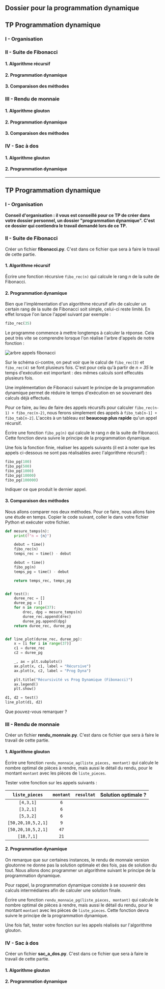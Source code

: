 ## Dossier pour la programmation dynamique

## TP Programmation dynamique

### I - Organisation

### II - Suite de Fibonacci
#### 1. Algorithme récursif
#### 2. Programmation dynamique
#### 3. Comparaison des méthodes

### III - Rendu de monnaie
#### 1. Algorithme glouton
#### 2. Programmation dynamique
#### 3. Comparaison des méthodes

### IV - Sac à dos
#### 1. Algorithme glouton
#### 2. Programmation dynamique

----------------------------------

## TP Programmation dynamique

### I - Organisation

**Conseil d'organisation : il vous est conseillé pour ce TP de créer dans votre dossier personnel, un dossier "programmation dynamique". C'est ce dossier qui contiendra le travail demandé lors de ce TP.**

### II - Suite de Fibonacci

Créer un fichier **fibonacci.py**. C'est dans ce fichier que sera à faire le travail de cette partie.

#### 1. Algorithme récursif

Écrire une fonction récursive ```fibo_rec(n)``` qui calcule le rang *n* de la suite de Fibonacci.


#### 2. Programmation dynamique

Bien que l'implémentation d'un algorithme récursif afin de calculer un certain rang de la suite de Fibonacci soit simple, celui-ci reste limité. En effet lorsque l'on lance l'appel suivant par exemple :

```python
fibo_rec(35)
```

Le programme commence à mettre longtemps à calculer la réponse. Cela peut très vite se comprendre lorsque l'on réalise l'arbre d'appels de notre fonction :

![arbre appels fibonacci](https://github.com/mtellene/NSI/blob/main/TERMINALE/13_PROGRAMMATION_DYNAMIQUE/asset/arbre_rec_fibo.png)

Sur le schéma ci-contre, on peut voir que le calcul de ```fibo_rec(3)``` et ```fibo_rec(4)``` se font plusieurs fois. C'est pour cela qu'à partir de *n = 35* le temps d'exécution est important : des mêmes calculs sont effecutés plusieurs fois.

Une implémentation de Fibonacci suivant le principe de la programmation dynamique permet de réduire le temps d'exécution en se souvenant des calculs déjà effectués.

Pour ce faire, au lieu de faire des appels récursifs pour calculer ```fibo_rec(n-1) + fibo_rec(n-2)```, nous ferons simplement des appels à ```fibo_tab[n-1] + fibo_tab[n-2]```. L'accès à un tableau est **beaucoup plus rapide** qu'un appel récursif.

Écrire une fonction ```fibo_pg(n)``` qui calcule le rang *n* de la suite de Fibonacci. Cette fonction devra suivre le principe de la programmation dynamique.

Une fois la fonction finie, réaliser les appels suivants (il est à noter que les appels ci-dessous ne sont pas réalisables avec l'algorithme récursif) :

```python
fibo_pg(100)
fibo_pg(500)
fibo_pg(1000)
fibo_pg(10000)
fibo_pg(100000)
```

Indiquer ce que produit le dernier appel.

#### 3. Comparaison des méthodes

Nous allons comparer nos deux méthodes. Pour ce faire, nous allons faire une étude en temps. Copier le code suivant, coller le dans votre fichier Python et exécuter votre fichier.

```python
def mesure_temps(n):
    print(f"n = {n}")

    debut = time()
    fibo_rec(n)
    temps_rec = time() - debut

    debut = time()
    fibo_pg(n)
    temps_pg = time() - debut

    return temps_rec, temps_pg


def test():
    duree_rec = []
    duree_pg = []
    for n in range(37):
        drec, dpg = mesure_temps(n)
        duree_rec.append(drec)
        duree_pg.append(dpg)
    return duree_rec, duree_pg


def line_plot(duree_rec, duree_pg):
    x = [i for i in range(37)]
    c1 = duree_rec
    c2 = duree_pg

    _, ax = plt.subplots()
    ax.plot(x, c1, label = "Récursive")
    ax.plot(x, c2, label = "Prog Dyna")

    plt.title("Récursivité vs Prog Dynamique (Fibonacci)")
    ax.legend()
    plt.show()

d1, d2 = test()
line_plot(d1, d2)
```

Que pouvez-vous remarquer ? 


### III - Rendu de monnaie

Créer un fichier **rendu_monnaie.py**. C'est dans ce fichier que sera à faire le travail de cette partie.

#### 1. Algorithme glouton

Écrire une fonction ```rendu_monnaie_ag(liste_pieces, montant)``` qui calcule le nombre optimal de pièces à rendre, mais aussi le détail du rendu, pour le montant ```montant``` avec les pièces de ```liste_pieces```.

Tester votre fonction sur les appels suivants :

| ```liste_pieces``` | ```montant``` | ```resultat``` | Solution optimale ? |
|:-:|:-:|:-:|:-:|
| ```[4,3,1]``` | ```6``` | | |
| ```[3,2,1]``` | ```6``` | | |
| ```[5,3,2]``` | ```6``` | | |
| ```[50,20,10,5,2,1]``` | ```9``` | | |
| ```[50,20,10,5,2,1]``` | ```47``` | | |
| ```[18,7,1]``` | ```21``` | | |

#### 2. Programmation dynamique

On remarque que sur certaines instances, le rendu de monnaie version gloutonne ne donne pas la solution optimale et des fois, pas de solution du tout. Nous allons donc programmer un algorithme suivant le principe de la programmation dynamique.

Pour rappel, la programmation dynamique consiste à se souvenir des calculs intermédiaires afin de calculer une solution finale.

Écrire une fonction ```rendu_monnaie_pg(liste_pieces, montant)``` qui calcule le nombre optimal de pièces à rendre, mais aussi le détail du rendu, pour le montant ```montant``` avec les pièces de ```liste_pieces```. Cette fonction devra suivre le principe de la programmation dynamique.

Une fois fait, tester votre fonction sur les appels réalisés sur l'algorithme glouton. 

### IV - Sac à dos

Créer un fichier **sac_a_dos.py**. C'est dans ce fichier que sera à faire le travail de cette partie.



#### 1. Algorithme glouton

#### 2. Programmation dynamique


